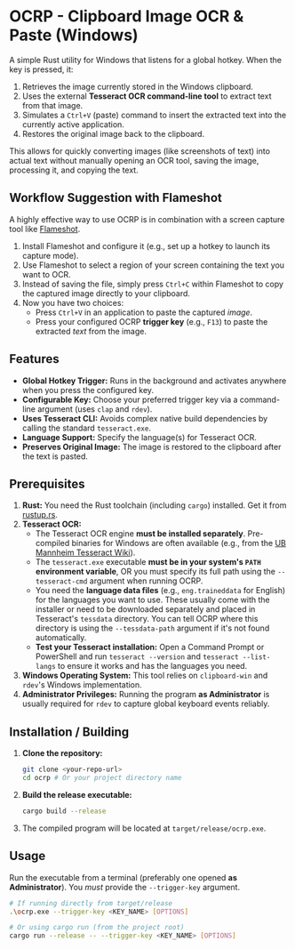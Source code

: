 # OCRP - Clipboard Image OCR & Paste (Windows)

A simple Rust utility for Windows that listens for a global hotkey. When the key is pressed, it:

1.  Retrieves the image currently stored in the Windows clipboard.
2.  Uses the external **Tesseract OCR command-line tool** to extract text from that image.
3.  Simulates a `Ctrl+V` (paste) command to insert the extracted text into the currently active application.
4.  Restores the original image back to the clipboard.

This allows for quickly converting images (like screenshots of text) into actual text without manually opening an OCR tool, saving the image, processing it, and copying the text.

## Workflow Suggestion with Flameshot

A highly effective way to use OCRP is in combination with a screen capture tool like [Flameshot](https://flameshot.org/).

1.  Install Flameshot and configure it (e.g., set up a hotkey to launch its capture mode).
2.  Use Flameshot to select a region of your screen containing the text you want to OCR.
3.  Instead of saving the file, simply press `Ctrl+C` within Flameshot to copy the captured image directly to your clipboard.
4.  Now you have two choices:
    *   Press `Ctrl+V` in an application to paste the captured *image*.
    *   Press your configured OCRP **trigger key** (e.g., `F13`) to paste the extracted *text* from the image.

## Features

*   **Global Hotkey Trigger:** Runs in the background and activates anywhere when you press the configured key.
*   **Configurable Key:** Choose your preferred trigger key via a command-line argument (uses `clap` and `rdev`).
*   **Uses Tesseract CLI:** Avoids complex native build dependencies by calling the standard `tesseract.exe`.
*   **Language Support:** Specify the language(s) for Tesseract OCR.
*   **Preserves Original Image:** The image is restored to the clipboard after the text is pasted.

## Prerequisites

1.  **Rust:** You need the Rust toolchain (including `cargo`) installed. Get it from [rustup.rs](https://rustup.rs/).
2.  **Tesseract OCR:**
    *   The Tesseract OCR engine **must be installed separately**. Pre-compiled binaries for Windows are often available (e.g., from the [UB Mannheim Tesseract Wiki](https://github.com/UB-Mannheim/tesseract/wiki)).
    *   The `tesseract.exe` executable **must be in your system's `PATH` environment variable**, OR you must specify its full path using the `--tesseract-cmd` argument when running OCRP.
    *   You need the **language data files** (e.g., `eng.traineddata` for English) for the languages you want to use. These usually come with the installer or need to be downloaded separately and placed in Tesseract's `tessdata` directory. You can tell OCRP where this directory is using the `--tessdata-path` argument if it's not found automatically.
    *   **Test your Tesseract installation:** Open a Command Prompt or PowerShell and run `tesseract --version` and `tesseract --list-langs` to ensure it works and has the languages you need.
3.  **Windows Operating System:** This tool relies on `clipboard-win` and `rdev`'s Windows implementation.
4.  **Administrator Privileges:** Running the program **as Administrator** is usually required for `rdev` to capture global keyboard events reliably.

## Installation / Building

1.  **Clone the repository:**
    ```bash
    git clone <your-repo-url>
    cd ocrp # Or your project directory name
    ```
2.  **Build the release executable:**
    ```bash
    cargo build --release
    ```
3.  The compiled program will be located at `target/release/ocrp.exe`.

## Usage

Run the executable from a terminal (preferably one opened **as Administrator**). You *must* provide the `--trigger-key` argument.

```bash
# If running directly from target/release
.\ocrp.exe --trigger-key <KEY_NAME> [OPTIONS]

# Or using cargo run (from the project root)
cargo run --release -- --trigger-key <KEY_NAME> [OPTIONS]
